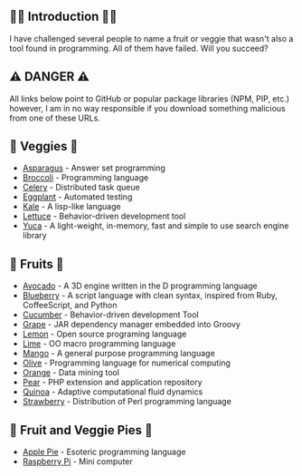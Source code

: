 
## 👋🏻 Introduction 👋🏻

I have challenged several people to name a fruit or veggie that wasn't also a tool found in programming. All of them have failed. Will you succeed? 

## ⚠️ DANGER ⚠️

All links below point to GitHub or popular package libraries (NPM, PIP, etc.) however, I am in no way responsible if you download something malicious from one of these URLs.

## 🥦 Veggies 🥦

- [Asparagus](https://asparagus.cs.uni-potsdam.de/) - Answer set programming
- [Broccoli](https://sourceforge.net/p/broccoli-lang/wiki/Home/) - Programming language
- [Celery](http://www.celeryproject.org/) - Distributed task queue
- [Eggplant](https://en.wikipedia.org/wiki/Eggplant_Functional) - Automated testing
- [Kale](https://github.com/darioncassel/kale) - A lisp-like language
- [Lettuce](http://lettuce.it/) - Behavior-driven development tool
- [Yuca](https://github.com/gubatron/yuca) - A light-weight, in-memory, fast and simple to use search engine library

## 🍎 Fruits 🍎

- [Avocado](https://github.com/TeamAvocado/Avocado) - A 3D engine written in the D programming language
- [Blueberry](https://github.com/gosukiwi/Blueberry) - A script language with clean syntax, inspired from Ruby, CoffeeScript, and Python
- [Cucumber](https://cucumber.io/) - Behavior-driven development Tool
- [Grape](http://groovy-lang.org/grape.html) - JAR dependency manager embedded into Groovy
- [Lemon](http://www.lemon-lang.org/) - Open source programing language
- [Lime](https://github.com/lime-macro) - OO macro programming language
- [Mango](http://www.nongnu.org/mango/) - A general purpose programming language
- [Olive](https://github.com/eileenchoe/olive) - Programming language for numerical computing
- [Orange](https://orange.biolab.si/features/visual-programming/) - Data mining tool
- [Pear](https://en.wikipedia.org/wiki/PEAR) - PHP extension and application repository
- [Quinoa](https://quinoacomputing.org/) - Adaptive computational fluid dynamics
- [Strawberry](https://en.wikipedia.org/wiki/Strawberry_Perl) - Distribution of Perl programming language

## 🥧 Fruit and Veggie Pies 🥧

- [Apple Pie](https://esolangs.org/wiki/Apple_Pie) - Esoteric programming language
- [Raspberry Pi](https://www.raspberrypi.org/documentation/usage/python/) - Mini computer
